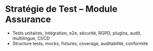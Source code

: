 # Stratégie de Test – Module Assurance

- Tests unitaires, intégration, e2e, sécurité, RGPD, plugins, audit, multilingue, CI/CD
- Structure tests, mocks, fixtures, coverage, auditabilité, conformité
